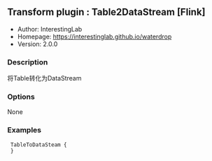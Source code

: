 ## Transform plugin : Table2DataStream [Flink]

* Author: InterestingLab
* Homepage: https://interestinglab.github.io/waterdrop
* Version: 2.0.0

### Description
将Table转化为DataStream

### Options
None

### Examples

```
 TableToDataSteam {
 }
```
